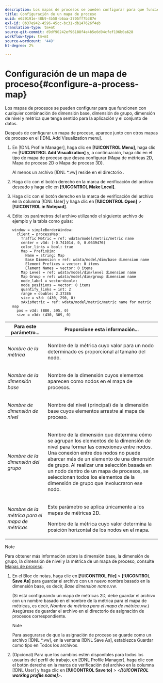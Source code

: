 ```yaml
---
description: Los mapas de procesos se pueden configurar para que funcionen con cualquier combinación de dimensión base, dimensión de grupo, dimensión de nivel y métrica que tenga sentido para la aplicación y el conjunto de datos.
title: Configuración de un mapa de proceso
uuid: e629191e-48b9-4b58-b6aa-3705ff7b387e
exl-id: 0b37e942-4596-45cc-bc31-db147626f4eb
translation-type: tm+mt
source-git-commit: d9df90242ef96188f4e4b5e6d04cfef196b0a628
workflow-type: tm+mt
source-wordcount: '449'
ht-degree: 2%

---
```


# Configuración de un mapa de proceso{#configure-a-process-map}

Los mapas de procesos se pueden configurar para que funcionen con cualquier combinación de dimensión base, dimensión de grupo, dimensión de nivel y métrica que tenga sentido para la aplicación y el conjunto de datos.

Después de configurar un mapa de proceso, aparece junto con otros mapas de proceso en el [!DNL Add Visualization menu].

1. En [!DNL Profile Manager], haga clic en **[!UICONTROL Menu]**, haga clic en **[!UICONTROL Add Visualization]** y, a continuación, haga clic en el tipo de mapa de proceso que desea configurar (Mapa de métricas 2D, Mapa de proceso 2D o Mapa de proceso 3D).

   Al menos un archivo [!DNL *.vw] reside en el directorio .

1. Haga clic con el botón derecho en la marca de verificación del archivo deseado y haga clic en **[!UICONTROL Make Local]**.
1. Haga clic con el botón derecho en la marca de verificación del archivo en la columna [!DNL User] y haga clic en **[!UICONTROL Open]** > **[!UICONTROL in Notepad]**.
1. Edite los parámetros del archivo utilizando el siguiente archivo de ejemplo y la tabla como guías:

   ```
   window = simpleBorderWindow: 
     client = processMap: 
       Traffic Metric = ref: wdata/model/metric/metric name
       center = v3d: (-0.741014, 0, 0.0639476)
       color_links = bool: true
       Map = PrefixDim: 
         Name = string: Map
         Base Dimension = ref: wdata/model/dim/base dimension name
         Element Prefixes = vector: 0 items
         Element Names = vector: 0 items
       Map Level = ref: wdata/model/dim/level dimension name
       Map Group = ref: wdata/model/dim/group dimension name
       node_label = vector<bool>: 
       node_positions = vector: 0 items
       quantify_links = int: 2
       range = double: 2.37386
       size = v3d: (430, 290, 0)
       xAxisMetric = ref: wdata/model/metric/metric name for metric map
     pos = v3d: (880, 595, 0)
     size = v3d: (430, 309, 0)
   ```

<table id="table_3F072DB1B68746C49DF9332718982EBE"> 
 <thead> 
  <tr> 
   <th colname="col1" class="entry"> Para este parámetro... </th> 
   <th colname="col2" class="entry"> Proporcione esta información... </th> 
  </tr> 
 </thead>
 <tbody> 
  <tr> 
   <td colname="col1"> <p><i>Nombre de la métrica</i> </p> </td> 
   <td colname="col2"> <p>Nombre de la métrica cuyo valor para un nodo determinado es proporcional al tamaño del nodo. </p> </td> 
  </tr> 
  <tr> 
   <td colname="col1"> <p><i>Nombre de la dimensión base</i> </p> </td> 
   <td colname="col2"> <p>Nombre de la dimensión cuyos elementos aparecen como nodos en el mapa de procesos. </p> </td> 
  </tr> 
  <tr> 
   <td colname="col1"> <p><i>Nombre de dimensión de nivel</i> </p> </td> 
   <td colname="col2"> <p>Nombre del nivel (principal) de la dimensión base cuyos elementos arrastre al mapa de proceso. </p> </td> 
  </tr> 
  <tr> 
   <td colname="col1"> <p><i>Nombre de la dimensión del grupo</i> </p> </td> 
   <td colname="col2"> <p>Nombre de la dimensión que determina cómo se agrupan los elementos de la dimensión de nivel para formar las conexiones entre nodos. Una conexión entre dos nodos no puede abarcar más de un elemento de una dimensión de grupo. Al realizar una selección basada en un nodo dentro de un mapa de procesos, se seleccionan todos los elementos de la dimensión de grupo que involucraron ese nodo. </p> </td> 
  </tr> 
  <tr> 
   <td colname="col1"> <p><i>Nombre de la métrica para el mapa de métricas</i> </p> </td> 
   <td colname="col2"> <p>Este parámetro se aplica únicamente a los mapas de métricas 2D. </p> <p>Nombre de la métrica cuyo valor determina la posición horizontal de los nodos en el mapa. </p> </td> 
  </tr> 
 </tbody> 
</table>

>[!NOTE]
>
>Para obtener más información sobre la dimensión base, la dimensión de grupo, la dimensión de nivel y la métrica de un mapa de proceso, consulte [Mapas de proceso](../../../home/c-get-started/c-analysis-vis/c-proc-maps/c-proc-maps.md#concept-880aee224404429785b733a4e80d275e).

1. En el Bloc de notas, haga clic en **[!UICONTROL File]** > **[!UICONTROL Save As]** para guardar el archivo con un nuevo nombre basado en la dimensión base, es decir, *Base dimension name*.vw.

   (Si está configurando un mapa de métricas 2D, debe guardar el archivo con un nombre basado en el nombre de la métrica para el mapa de métricas, es decir, *Nombre de métrica para el mapa de métrica*.vw.) Asegúrese de guardar el archivo en el directorio de asignación de procesos correspondiente.

   >[!NOTE]
   >
   >Para asegurarse de que la asignación de proceso se guarde como un archivo [!DNL *.vw], en la ventana [!DNL Save As], establezca Guardar como tipo en Todos los archivos.

1. (Opcional) Para que los cambios estén disponibles para todos los usuarios del perfil de trabajo, en [!DNL Profile Manager], haga clic con el botón derecho en la marca de verificación del archivo en la columna [!DNL User] y haga clic en **[!UICONTROL Save to]** > *&lt;**[!UICONTROL working profile name]**>*.
